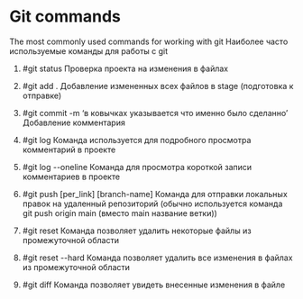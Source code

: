 # Git commands

The most commonly used commands for working with git
Наиболее часто используемые команды для работы с git

1. #git status
Проверка проекта на изменения в файлах

2. #git add . 
Добавление измененных всех файлов в stage (подготовка к отправке)

3. #git commit -m ‘в ковычках указывается что именно было сделанно’
Добавление комментария 

4. #git log
Команда используется для подробного просмотра комментарий в проекте

5. #git log --oneline
Команда для просмотра короткой записи комментариев в проекте

6. #git push [per_link] [branch-name]
Команда для отправки локальных правок на удаленный репозиторий (обычно используется команда git push origin main (вместо main название ветки))

7. #git reset
Команда позволяет удалить некоторые файлы из промежуточной области

8. #git reset --hard
Команда позволяет удалить все изменения в файлах из промежуточной области

9. #git diff
Команда позволяет увидеть внесенные изменения в файле

